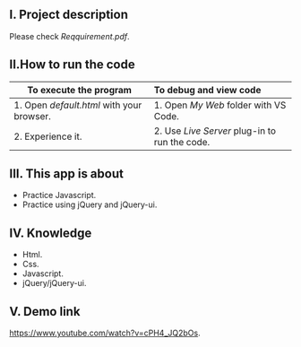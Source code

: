 ## I. Project description
Please check *Reqquirement.pdf*.
## II.How to run the code
|To execute the program|To debug and view code|
|------------|:---------------|
|1. Open *default.html* with your browser.|1. Open *My Web* folder with VS Code.|
|2. Experience it.|2. Use *Live Server* plug-in to run the code.|
## III. This app is about 
- Practice Javascript.
- Practice using jQuery and jQuery-ui.
## IV. Knowledge
- Html.
- Css.
- Javascript.
- jQuery/jQuery-ui.
## V. Demo link
https://www.youtube.com/watch?v=cPH4_JQ2bOs.

